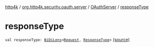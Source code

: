 [http4k](../../index.md) / [org.http4k.security.oauth.server](../index.md) / [OAuthServer](index.md) / [responseType](./response-type.md)

# responseType

`val responseType: `[`BiDiLens`](../../org.http4k.lens/-bi-di-lens/index.md)`<`[`Request`](../../org.http4k.core/-request/index.md)`, `[`ResponseType`](../../org.http4k.security/-response-type/index.md)`>` [(source)](https://github.com/http4k/http4k/blob/master/http4k-security-oauth/src/main/kotlin/org/http4k/security/oauth/server/OAuthServer.kt#L44)